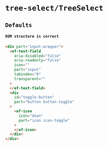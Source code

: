 # `tree-select/TreeSelect`

## `Defaults`

####   `DOM structure is correct`

```html
<div part="input-wrapper">
  <ef-text-field
    aria-disabled="false"
    aria-readonly="false"
    icon=""
    part="input"
    tabindex="0"
    transparent=""
  >
  </ef-text-field>
  <div
    id="toggle-button"
    part="button button-toggle"
  >
    <ef-icon
      icon="down"
      part="icon icon-toggle"
    >
    </ef-icon>
  </div>
</div>

```

